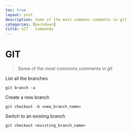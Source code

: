 ```yaml
---
toc: true
layout: post
description: Some of the most commons comments in git
categories: [markdown]
title: GIT - Commands
---
```


# GIT
> Some of the most commons comments in git

List all the branches
```
git branch -a 
```
Create a new branch
```
git checkout -b <new_branch_name>
```
Switch to an existing branch
```
git checkout <existing_branch_name>
```
